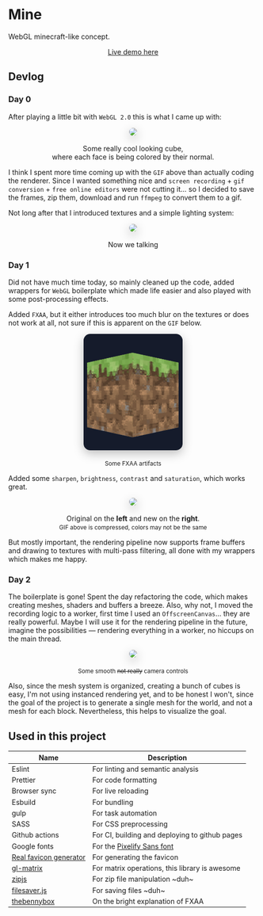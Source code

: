 # Mine

WebGL minecraft-like concept.

<!-- <center>
    <p float="left" align="center">
		<img src=".github/screenshots/day0.svg" style="width: 48%"/>
        <img src=".github/screenshots/day0.gif" style="width: 48%"/>
    </p>
</center> -->

<p align="center">
	<a href="https://leandrosq.github.io/js-mine/">Live demo here</a>
</p>

## Devlog

### Day 0

After playing a little bit with `WebGL 2.0` this is what I came up with:

<p align="center">
	<img src=".github/screenshots/day0.gif" style="height: 400px; border-radius: 10pt; box-shadow: 0px 5pt 15pt rgba(0, 0, 0, 0.25)"/>
</p>

<p align="center">Some really cool looking cube, <br>where each face is being colored by their normal.</p>

I think I spent more time coming up with the `GIF` above than actually coding the renderer. Since I wanted something nice and `screen recording` + `gif conversion` + `free online editors` were not cutting it... so I decided to save the frames, zip them, download and run `ffmpeg` to convert them to a gif.

Not long after that I introduced textures and a simple lighting system:
<p align="center">
	<img src=".github/screenshots/day0-1.gif" style="height: 400px; border-radius: 10pt; box-shadow: 0px 5pt 15pt rgba(0, 0, 0, 0.25)"/>
</p>

<p align="center">Now we talking</p>

### Day 1

Did not have much time today, so mainly cleaned up the code, added wrappers for `WebGL` boilerplate which made life easier and also played with some post-processing effects.

Added `FXAA`, but it either introduces too much blur on the textures or does not work at all, not sure if this is apparent on the `GIF` below.
<p align="center">
	<img src=".github/screenshots/day1-1.png" style="width: 200px; border-radius: 10pt; box-shadow: 0px 5pt 15pt rgba(0, 0, 0, 0.25)"/>
</p>
<p align="center"><small>Some FXAA artifacts</small></p>

Added some `sharpen`, `brightness`, `contrast` and `saturation`, which works great.

<p align="center">
	<img src=".github/screenshots/day1.gif" style="height: 400px; border-radius: 10pt; box-shadow: 0px 5pt 15pt rgba(0, 0, 0, 0.25)"/>
</p>

<p align="center">Original on the <b>left</b> and new on the <b>right</b>.<br><small>GIF above is compressed, colors may not be the same</small></p>

But mostly important, the rendering pipeline now supports frame buffers and drawing to textures with multi-pass filtering, all done with my wrappers which makes me happy.

### Day 2

The boilerplate is gone!
Spent the day refactoring the code, which makes creating meshes, shaders and buffers a breeze.
Also, why not, I moved the recording logic to a worker, first time I used an `OffscreenCanvas`... they are really powerful. Maybe I will use it for the rendering pipeline in the future, imagine the possibilities — rendering everything in a worker, no hiccups on the main thread.

<p align="center">
	<img src=".github/screenshots/day2.gif" style="height: 400px; border-radius: 10pt; box-shadow: 0px 5pt 15pt rgba(0, 0, 0, 0.25)"/>
</p>

<p align="center"><small>Some smooth <s>not really</s> camera controls</small></p>

Also, since the mesh system is organized, creating a bunch of cubes is easy, I'm not using instanced rendering yet, and to be honest I won't, since the goal of the project is to generate a single mesh for the world, and not a mesh for each block. Nevertheless, this helps to visualize the goal.

## Used in this project

| Name | Description |
| -- | -- |
| Eslint | For linting and semantic analysis |
| Prettier | For code formatting |
| Browser sync | For live reloading |
| Esbuild | For bundling |
| gulp | For task automation |
| SASS | For CSS preprocessing |
| Github actions | For CI, building and deploying to github pages |
| Google fonts | For the [Pixelify Sans font](https://fonts.google.com/specimen/Pixelify+Sans) |
| [Real favicon generator](https://realfavicongenerator.net/) | For generating the favicon |
| [gl-matrix](http://glmatrix.net/) | For matrix operations, this library is awesome |
| [zipjs](https://gildas-lormeau.github.io/zip.js/) | For zip file manipulation ~duh~ |
| [filesaver.js](https://github.com/eligrey/FileSaver.js) | For saving files ~duh~ |
| [thebennybox](https://www.youtube.com/watch?v=Z9bYzpwVINA) | On the bright explanation of FXAA |